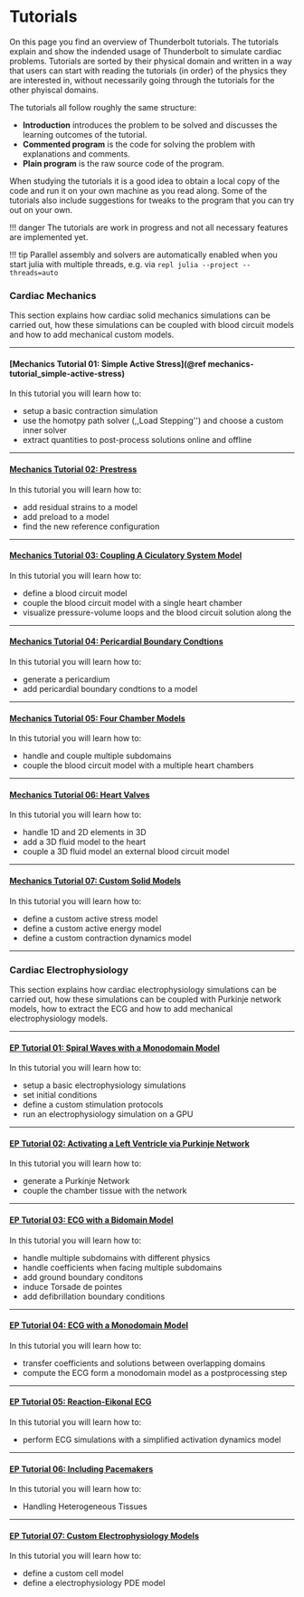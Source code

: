 # Tutorials

On this page you find an overview of Thunderbolt tutorials.
The tutorials explain and show the indended usage of Thunderbolt to simulate cardiac problems.
Tutorials are sorted by their physical domain and written in a way that users can start with reading the tutorials (in order) of the physics they are interested in, without necessarily going through the tutorials for the other phyiscal domains.

The tutorials all follow roughly the same structure:
 - **Introduction** introduces the problem to be solved and discusses the learning outcomes
   of the tutorial.
 - **Commented program** is the code for solving the problem with explanations and comments.
 - **Plain program** is the raw source code of the program.

When studying the tutorials it is a good idea to obtain a local copy of the code and run it
on your own machine as you read along. Some of the tutorials also include suggestions for
tweaks to the program that you can try out on your own.

!!! danger
    The tutorials are work in progress and not all necessary features are implemented yet.

!!! tip
    Parallel assembly and solvers are automatically enabled when you start julia with multiple threads, e.g. via
    ```repl
    julia --project --threads=auto
    ```

### Cardiac Mechanics

This section explains how cardiac solid mechanics simulations can be carried out, how these simulations can be coupled with blood circuit models and how to add mechanical custom models.

---
#### [Mechanics Tutorial 01: Simple Active Stress](@ref mechanics-tutorial_simple-active-stress)
In this tutorial you will learn how to:
* setup a basic contraction simulation
* use the homotpy path solver (,,Load Stepping'') and choose a custom inner solver
* extract quantities to post-process solutions online and offline
---
#### [Mechanics Tutorial 02: Prestress]()
In this tutorial you will learn how to:
* add residual strains to a model
* add preload to a model
* find the new reference configuration
---
#### [Mechanics Tutorial 03: Coupling A Ciculatory System Model]()
In this tutorial you will learn how to:
* define a blood circuit model
* couple the blood circuit model with a single heart chamber
* visualize pressure-volume loops and the blood circuit solution along the
---
#### [Mechanics Tutorial 04: Pericardial Boundary Condtions]()
In this tutorial you will learn how to:
* generate a pericardium
* add pericardial boundary condtions to a model
---
#### [Mechanics Tutorial 05: Four Chamber Models]()
In this tutorial you will learn how to:
* handle and couple multiple subdomains
* couple the blood circuit model with a multiple heart chambers
---
#### [Mechanics Tutorial 06: Heart Valves]()
In this tutorial you will learn how to:
* handle 1D and 2D elements in 3D
* add a 3D fluid model to the heart
* couple a 3D fluid model an external blood circuit model
---
#### [Mechanics Tutorial 07: Custom Solid Models]()
In this tutorial you will learn how to:
* define a custom active stress model
* define a custom active energy model
* define a custom contraction dynamics model

---
### Cardiac Electrophysiology

This section explains how cardiac electrophysiology simulations can be carried out, how these simulations can be coupled with Purkinje network models, how to extract the ECG and how to add mechanical electrophysiology models.

---
#### [EP Tutorial 01: Spiral Waves with a Monodomain Model]()
In this tutorial you will learn how to:
* setup a basic electrophysiology simulations
* set initial conditions
* define a custom stimulation protocols
* run an electrophysiology simulation on a GPU
---
#### [EP Tutorial 02: Activating a Left Ventricle via Purkinje Network]()
In this tutorial you will learn how to:
* generate a Purkinje Network
* couple the chamber tissue with the network
---
#### [EP Tutorial 03: ECG with a Bidomain Model]()
In this tutorial you will learn how to:
* handle multiple subdomains with different physics
* handle coefficients when facing multiple subdomains
* add ground boundary conditons
* induce Torsade de pointes
* add defibrillation boundary conditions
---
#### [EP Tutorial 04: ECG with a Monodomain Model]()
In this tutorial you will learn how to:
* transfer coefficients and solutions between overlapping domains
* compute the ECG form a monodomain model as a postprocessing step
---
#### [EP Tutorial 05: Reaction-Eikonal ECG]()
In this tutorial you will learn how to:
* perform ECG simulations with a simplified activation dynamics model
---
#### [EP Tutorial 06: Including Pacemakers]()
In this tutorial you will learn how to:
* Handling Heterogeneous Tissues
---
#### [EP Tutorial 07: Custom Electrophysiology Models]()
In this tutorial you will learn how to:
* define a custom cell model
* define a electrophysiology PDE model
